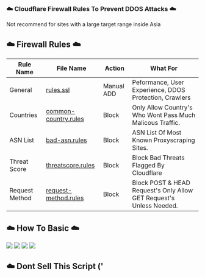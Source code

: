 ### ☁️ Cloudflare Firewall Rules To Prevent DDOS Attacks ☁️

Not recommend for sites with a large target range inside Asia

## ☁️ Firewall Rules ☁️

Rule Name | File Name | Action | What For
---- | ---- | ---- | ----
General | [rules.ssl](./rules.ssl) | Manual ADD | Peformance, User Experience, DDOS Protection, Crawlers<br>
Countries | [common-country.rules](./common-country.rules) | Block | Only Allow Country's Who Wont Pass Much Malicous Traffic.<br>
ASN List | [bad-asn.rules](./bad-asn.rules) | Block | ASN List Of Most Known Proxyscraping Sites.<br>
Threat Score | [threatscore.rules](./threatscore.rules) | Block | Block Bad Threats Flagged By Cloudflare<br>
Request Method | [request-method.rules](./request-method.rules) | Block | Block POST & HEAD Request's Only Allow GET Request's Unless Needed.<br>

## ☁️ How To Basic ☁️
![](https://media.discordapp.net/attachments/819747919581675530/829677841292460042/unknown.png) 
![](https://media.discordapp.net/attachments/819747919581675530/829678093706592276/unknown.png) 
![](https://media.discordapp.net/attachments/819747919581675530/829678478278000650/unknown.png) 
![](https://media.discordapp.net/attachments/819747919581675530/829678903131897906/unknown.png) 

## ☁️ Dont Sell This Script ('
